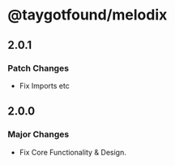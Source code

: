 # @taygotfound/melodix

## 2.0.1

### Patch Changes

- Fix Imports etc

## 2.0.0

### Major Changes

- Fix Core Functionality & Design.
